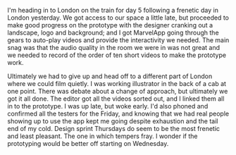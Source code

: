 I'm heading in to London on the train for day 5 following a frenetic day in London yesterday.  We got access to our space a little late, but proceeded to make good progress on the prototype with the designer cranking out a landscape, logo and background; and I got MarvelApp going through the gears to auto-play videos and provide the interactivity we needed.  The main snag was that the audio quality in the room we were in was not great and we needed to record of the order of ten short videos to make the prototype work.

Ultimately we had to give up and head off to a different part of London where we could film quietly.  I was working illustrator in the back of a cab at one point.  There was debate about a change of approach, but ultimately we got it all done.  The editor got all the videos sorted out, and I linked them all in to the prototype.  I was up late, but woke early.  I'd also phoned and confirmed all the testers for the Friday, and knowing that we had real people showing up to use the app kept me going despite exhaustion and the tail end of my cold.  Design sprint Thursdays do seem to be the most frenetic and least pleasant.  The one in which tempers fray.  I wonder if the prototyping would be better off starting on Wednesday.
